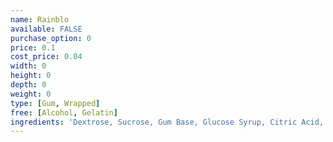 ```yaml
---
name: Rainblo
available: FALSE
purchase_option: 0
price: 0.1
cost_price: 0.04
width: 0
height: 0
depth: 0
weight: 0
type: [Gum, Wrapped]
free: [Alcohol, Gelatin]
ingredients: 'Dextrose, Sucrose, Gum Base, Glucose Syrup, Citric Acid, Flavourings, Colours: E101, E141, E160E, E163. Glazing Agent: Carnuba Wax, Shellac, Antioxidant E321'
---
```

